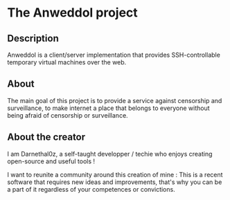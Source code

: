 # The Anweddol project

## Description

Anweddol is a client/server implementation that provides SSH-controllable temporary virtual machines over the web.

## About

The main goal of this project is to provide a service against censorship and surveillance, to make internet a place that belongs to everyone without being afraid of censorship or surveillance.

## About the creator

I am Darnethal0z, a self-taught developper / techie who enjoys creating open-source and useful tools !

I want to reunite a community around this creation of mine : This is a recent software that requires new ideas and improvements, that's why you can be a part of it regardless of your competences or convictions. 

